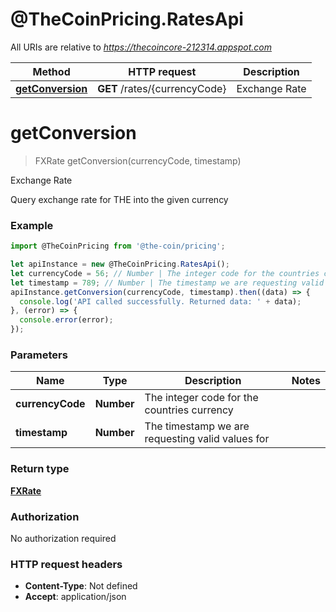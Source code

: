 # @TheCoinPricing.RatesApi

All URIs are relative to *https://thecoincore-212314.appspot.com*

Method | HTTP request | Description
------------- | ------------- | -------------
[**getConversion**](RatesApi.md#getConversion) | **GET** /rates/{currencyCode} | Exchange Rate


<a name="getConversion"></a>
# **getConversion**
> FXRate getConversion(currencyCode, timestamp)

Exchange Rate

Query exchange rate for THE into the given currency

### Example
```javascript
import @TheCoinPricing from '@the-coin/pricing';

let apiInstance = new @TheCoinPricing.RatesApi();
let currencyCode = 56; // Number | The integer code for the countries currency
let timestamp = 789; // Number | The timestamp we are requesting valid values for
apiInstance.getConversion(currencyCode, timestamp).then((data) => {
  console.log('API called successfully. Returned data: ' + data);
}, (error) => {
  console.error(error);
});

```

### Parameters

Name | Type | Description  | Notes
------------- | ------------- | ------------- | -------------
 **currencyCode** | **Number**| The integer code for the countries currency | 
 **timestamp** | **Number**| The timestamp we are requesting valid values for | 

### Return type

[**FXRate**](FXRate.md)

### Authorization

No authorization required

### HTTP request headers

 - **Content-Type**: Not defined
 - **Accept**: application/json

